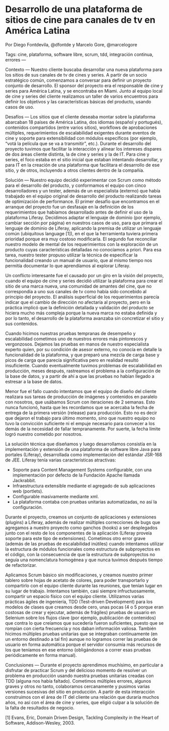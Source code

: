 Desarrollo de una plataforma de sitios de cine para canales de tv en América Latina
===

Por Diego Fontdevila, @dfontde y Marcelo Gore, @marcelogore

Tags: cine, plataforma, software libre, scrum, tdd, integración continua, errores
—

Contexto
—
Nuestro cliente buscaba desarrollar una nueva plataforma para los sitios de sus canales de tv de cines y series. A partir de un socio estratégico común, comenzamos a conversar para definir un proyecto conjunto de desarrollo. El sponsor del proyecto era el responsable de cine y series para América Latina, y se encontraba en Miami. Junto al equipo local de cine y series del cliente realizamos un taller de varios encuentros para definir los objetivos y las características básicas del producto, usando casos de uso.


Desafíos
—
Los sitios que el cliente deseaba montar sobre la plataforma abarcaban 18 países de América Latina, dos idiomas (español y portugués), contenidos compartidos (entre varios sitios), workflows de aprobaciones múltiples, requerimientos de escalabilidad exigentes durante eventos de cine y soporte para extensibilidad con módulos específicos (por ejemplo, “votá la película que se va a transmitir”, etc.).
Durante el desarrollo del proyecto tuvimos que facilitar la interacción y alinear los intereses dispares de dos áreas cliente distinta, la de cine y series y la de IT. Para cine y series, el foco estaba en el sitio inicial que estaban intentando desarrollar, y para IT en la creación de una plataforma que facilitara el desarrollo de ese sitio, y de otros, incluyendo a otros clientes dentro de la compañía.

Solución
—
Nuestro equipo decidió experimentar con Scrum como método para el desarrollo del producto, y conformamos el equipo con cinco desarrolladores y un tester, además de un especialista (externo) que había trabajado en el equipo original de desarrollo del producto realizando tareas de optimización de performance.
El primer desafío que encontramos en el arranque del proyecto fue un desfasaje en la definición de los requerimientos que habíamos desarrollado antes de definir el uso de la plataforma Liferay. Decidimos adaptar el lenguaje de dominio (por ejemplo, cambiar sección por página) en nuestros casos de uso, para que primara el lenguaje de dominio de Liferay, aplicando la premisa de utilizar un lenguaje común (ubiquitous language [1]), en el que la herramienta tuviera primera prioridad porque era muy costoso modificarla. El segundo fue reconciliar nuestro modelo de mental de los requerimientos con la exploración de un producto cuyas características detalladas no conocíamos a priori. Para esa tarea, nuestro tester propuso utilizar la técnica de especificar la funcionalidad creando un manual de usuario, que al mismo tiempo nos permitía documentar lo que aprendíamos al explorar Liferay.

Un conflicto interesante fue el causado por un giro en la visión del proyecto, cuando el equipo de cine y series decidió utilizar la plataforma para crear el sitio de una marca nueva, una comunidad de amantes del cine, que no correspondía a uno sus canales de tv como había sido concebido al principio del proyecto. El análisis superficial de los requerimientos parecía indicar que el cambio de dirección no afectaría al proyecto, pero en la práctica implicó que la definición detallada y validación del producto se hiciera mucho más compleja porque la nueva marca no estaba definida y por lo tanto, el desarrollo de la plataforma avanzaba sin concretizar el sitio y sus contenidos.

Cuando hicimos nuestras pruebas tempranas de desempeño y escalabilidad cometimos uno de nuestros errores más pintorescos y vergonzosos. Dejamos las pruebas en manos de nuestro especialista experto quien, por su condición de asesor externo, no conocía en detalle la funcionalidad de la plataforma, y que preparó una mezcla de carga base y picos de carga que parecía significativa pero en realidad resultó insuficiente. Cuando eventualmente tuvimos problemas de escalabilidad en producción, meses después, rastreamos el problema a la configuración de la base de datos, y a partir de ahí a que las pruebas no habían llegado a estresar a la base de datos.

Menor fue el fallo cuando intentamos que el equipo de diseño del cliente realizara sus tareas de producción de imágenes y contenidos en paralelo con nosotros, que usábamos Scrum con iteraciones de 2 semanas. Esto nunca funcionó, hasta que les recordamos que se acercaba la fecha de entrega de la primera versión (release) para producción. Esto no es decir que dejaron el trabajo para último momento, sino que nuestro equipo no tuvo la convicción suficiente ni el empuje necesario para convecer a los demás de la necesidad de fallar tempranamente. Por suerte, la fecha límite logró nuestro cometido por nosotros.

La solución técnica que diseñamos y luego desarrollamos consistía en la implementación y extensión de una plataforma de software libre Java para portales (Liferay), desarrollada como implementación del estándar JSR-168 de JEE. Liferay tenía varias características atractivas:
* Soporte para Content Management Systems configurable, con una implementación por defecto de la Fundación Apache llamada Jackrabbit.
* Infraestructura extensible mediante el agregado de sub aplicaciones web (portlets).
* Configurable masivamente mediante xml.
* La plataforma contaba con pruebas unitarias automatizadas, no así la configuración.

Durante el proyecto, creamos un conjunto de aplicaciones y extensiones (plugins) a Liferay, además de realizar múltiples correcciones de bugs que agregamos a nuestro proyecto como ganchos (hooks) a ser desplegados junto con el resto de los componentes de la aplicación (Liferay proveía soporte para este tipo de extensiones). Cometimos otro error grave (además de las pruebas de escalabilidad inútiles) cuando intentamos utilizar la estructura de módulos funcionales como estructura de subproyectos en el código, con la consecuencia de que la estructura de subproyectos no seguía una nomenclatura homogénea y que nunca tuvimos después tiempo de refactorizar.

Aplicamos Scrum básico sin modificaciones, y creamos nuestro primer tablero sobre hojas de acetato de colores, para poder transportarlo y compartirlo con el equipo cliente durante las reuniones, que tenían lugar en su lugar de trabajo. Intentamos también, casi siempre infructuosamente, compartir un espacio físico con el equipo cliente. Utilizamos varias prácticas ágiles de ingeniería, TDD (Test-driven Development) para los modelos de clases que creamos desde cero, unas pocas (4 o 5 porque eran costosas de crear y ejecutar, además de frágiles) pruebas de usuario en Selenium sobre los flujos clave (por ejemplo, publicación de contenidos) que contra lo que creíamos que sucedería fueron suficientes, puesto que se rompían con cierta frecuencia y nos daban información valiosa. También hicimos múltiples pruebas unitarias que se integraban contínuamente (en un entorno destinado a tal fin) aunque no logramos correr las pruebas de usuario en forma automática porque el servidor consumía más recursos de los que teníamos en ese entorno (obligándonos a correr esas pruebas periódicamente en forma manual).


Conclusiones
—
Durante el proyecto aprendimos muchísimo, en particular a disfrutar de practicar Scrum y del delicioso momento de resolver un problema en producción usando nuestra pruebas unitarias creadas con TDD (alguna nos había faltado). Cometimos múltiples errores, algunos graves y otros no tanto, colaboramos cercanamente y pusimos varias versiones sucesivas del sitio en producción. A partir de esta interacción construimos con el área de IT del cliente una relación que duraría muchos años, no así con el área de cine y series, que eligió culpar a la solución de la falta de resultados de negocio.


[1] Evans, Eric, Domain Driven Design, Tackling Complexity in the Heart of Software, Addison-Wesley, 2003.
